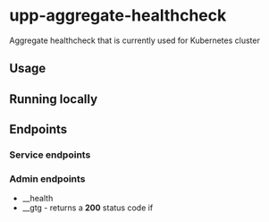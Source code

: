 # upp-aggregate-healthcheck
Aggregate healthcheck that is currently used for Kubernetes cluster

## Usage

## Running locally

## Endpoints

### Service endpoints

### Admin endpoints
 * __health
 * __gtg - returns a __200__ status code if 
